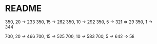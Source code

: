 # README

350, 20 -> 233
350, 15 -> 262
350, 10 -> 292
350, 5 -> 321 => 29
350, 1 -> 344

700, 20 -> 466
700, 15 -> 525
700, 10 -> 583
700, 5 -> 642 => 58
